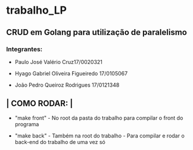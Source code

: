 # trabalho_LP

  

## CRUD em Golang para utilização de paralelismo

  

### Integrantes:

- Paulo José Valério Cruz17/0020321

  

- Hyago Gabriel Oliveira Figueiredo 17/0105067

  

- João Pedro Queiroz Rodrigues 17/0121348

  
  



## | COMO RODAR: |

- "make front" - No root da pasta do trabalho para compilar o front do programa

- "make back" - Também na root do trabalho - Para compilar e rodar o back-end do trabalho de uma vez só
